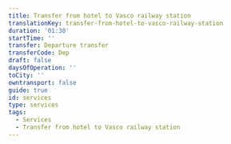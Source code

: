 ```yaml
---
title: Transfer from hotel to Vasco railway station
translationKey: transfer-from-hotel-to-vasco-railway-station
duration: '01:30'
startTime: ''
transfer: Departure transfer
transferCode: Dep
draft: false
daysOfOperation: ''
toCity: ''
owntransport: false
guide: true
id: services
type: services
tags:
  - Services
  - Transfer from hotel to Vasco railway station
---
```

